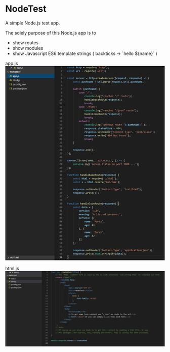 # NodeTest
A simple Node.js test app.


The solely purpose of this Node.js app is to
- show routes
- show modules
- show Javascript ES6 template strings ( backticks -> &#96;hello ${name}&#96; )

app.js
![Alt text](/screenshots/app.png?raw=true "app.js")

html.js
![Alt text](/screenshots/html.png?raw=true "html.js")
